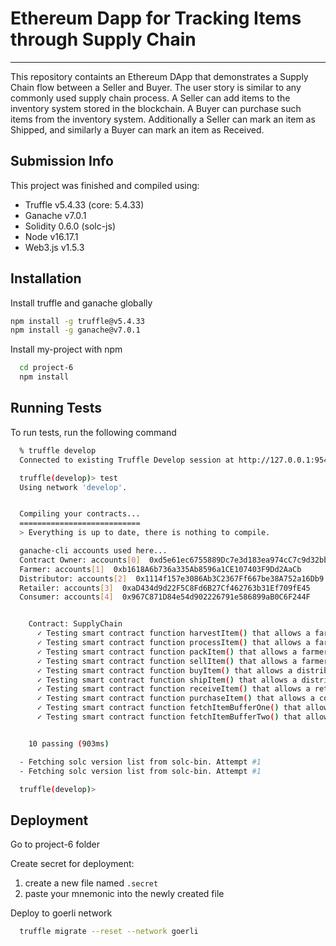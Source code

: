 
# Ethereum Dapp for Tracking Items through Supply Chain
---

This repository containts an Ethereum DApp that demonstrates a Supply Chain flow between a Seller and Buyer. The user story is similar to any commonly used supply chain process. A Seller can add items to the inventory system stored in the blockchain. A Buyer can purchase such items from the inventory system. Additionally a Seller can mark an item as Shipped, and similarly a Buyer can mark an item as Received.


## Submission Info

This project was finished and compiled using:
* Truffle v5.4.33 (core: 5.4.33)
* Ganache v7.0.1
* Solidity 0.6.0 (solc-js)
* Node v16.17.1
* Web3.js v1.5.3

## Installation

Install truffle and ganache globally
```bash
npm install -g truffle@v5.4.33
npm install -g ganache@v7.0.1
```

Install my-project with npm
```bash
  cd project-6
  npm install
```

## Running Tests

To run tests, run the following command

```bash
  % truffle develop
  Connected to existing Truffle Develop session at http://127.0.0.1:9545/

  truffle(develop)> test
  Using network 'develop'.


  Compiling your contracts...
  ===========================
  > Everything is up to date, there is nothing to compile.

  ganache-cli accounts used here...
  Contract Owner: accounts[0]  0xd5e61ec6755889Dc7e3d183ea974cC7c9d32bb14
  Farmer: accounts[1]  0xb1618A6b736a335Ab8596a1CE107403F9Dd2AaCb
  Distributor: accounts[2]  0x1114f157e3086Ab3C2367Ff667be38A752a16Db9
  Retailer: accounts[3]  0xaD434d9d22F5C8Fd6B27Cf462763b31Ef709fE45
  Consumer: accounts[4]  0x967C871D84e54d902226791e586899aB0C6F244F


    Contract: SupplyChain
      ✓ Testing smart contract function harvestItem() that allows a farmer to harvest coffee (115ms)
      ✓ Testing smart contract function processItem() that allows a farmer to process coffee (45ms)
      ✓ Testing smart contract function packItem() that allows a farmer to pack coffee (49ms)
      ✓ Testing smart contract function sellItem() that allows a farmer to sell coffee (50ms)
      ✓ Testing smart contract function buyItem() that allows a distributor to buy coffee (64ms)
      ✓ Testing smart contract function shipItem() that allows a distributor to ship coffee (60ms)
      ✓ Testing smart contract function receiveItem() that allows a retailer to mark coffee received (56ms)
      ✓ Testing smart contract function purchaseItem() that allows a consumer to purchase coffee (48ms)
      ✓ Testing smart contract function fetchItemBufferOne() that allows anyone to fetch item details from blockchain (101ms)
      ✓ Testing smart contract function fetchItemBufferTwo() that allows anyone to fetch item details from blockchain (89ms)


    10 passing (903ms)

  - Fetching solc version list from solc-bin. Attempt #1
  - Fetching solc version list from solc-bin. Attempt #1

  truffle(develop)>
```


## Deployment

Go to project-6 folder

Create secret for deployment:
1. create a new file named `.secret`
2. paste your mnemonic into the newly created file


Deploy to goerli network
```bash
  truffle migrate --reset --network goerli
```

